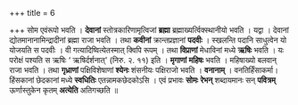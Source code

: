 +++
title = 6

+++
सोम एवंरूपो भवति । **देवानां** स्तोत्रकारिणामृत्विजां **ब्रह्मा** ब्रह्माख्यर्त्विक्स्थानीयो भवति । यद्वा । देवानां द्योतमानानामिन्द्रादीनां ब्रह्मा राजा भवति । तथा **कवीनां** क्रान्तप्रज्ञानां **पदवीः** । स्खलन्ति पदानि साधुत्वेन यो योजयति स पदवीः । वी गत्यादिष्वित्येतस्मात् क्विपि रूपम् । तथा **विप्राणां** मेधाविनां मध्ये **ऋषिः** भवति । यः परोक्षं पश्यति स ऋषिः ‘ ऋषिर्दर्शनात्' (निरु. २. ११) इति । **मृगाणां** **महिषः** भवति । महिषाख्यो बलवान् राजा भवति । तथा **गृध्राणां** पक्षिविशेषाणां **श्येनः** शंसनीयः पक्षिराजो भवति । **वनानाम्** । वनतिर्हिंसाकर्मा। हिंसकानां छेदकानां मध्ये **स्वधितिः** एतन्नामकछेदकोऽसि । एवं प्रभावः **सोमः** **रेभन्** शब्दायमानः सन् **पवित्रम्** ऊर्णास्तुकेन कृतम् **अत्येति** अतिगच्छति ॥